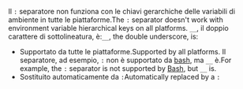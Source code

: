 <span data-ttu-id="78790-101">Il `:` separatore non funziona con le chiavi gerarchiche delle variabili di ambiente in tutte le piattaforme.</span><span class="sxs-lookup"><span data-stu-id="78790-101">The `:` separator doesn't work with environment variable hierarchical keys on all platforms.</span></span> <span data-ttu-id="78790-102">`__`, il doppio carattere di sottolineatura, è:</span><span class="sxs-lookup"><span data-stu-id="78790-102">`__`, the double underscore, is:</span></span>

* <span data-ttu-id="78790-103">Supportato da tutte le piattaforme.</span><span class="sxs-lookup"><span data-stu-id="78790-103">Supported by all platforms.</span></span> <span data-ttu-id="78790-104">Il separatore, ad esempio, `:` non è supportato da [bash](https://linuxhint.com/bash-environment-variables/), ma `__` è.</span><span class="sxs-lookup"><span data-stu-id="78790-104">For example, the `:` separator is not supported by [Bash](https://linuxhint.com/bash-environment-variables/), but `__` is.</span></span>
* <span data-ttu-id="78790-105">Sostituito automaticamente da `:`</span><span class="sxs-lookup"><span data-stu-id="78790-105">Automatically replaced by a `:`</span></span>